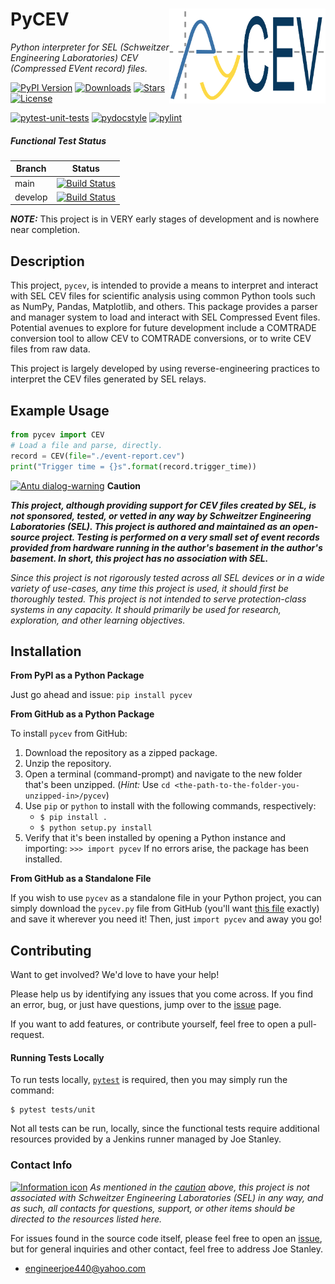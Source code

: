 # PyCEV <img src="https://raw.githubusercontent.com/engineerjoe440/pycev/main/logo/pycev.png" width="250" alt="logo" align="right">
*Python interpreter for SEL (Schweitzer Engineering Laboratories) CEV (Compressed EVent record) files.*

[![PyPI Version](https://img.shields.io/pypi/v/pycev.svg?color=blue&logo=pypi&logoColor=white)](https://pypi.org/project/pycev/)
[![Downloads](https://pepy.tech/badge/pycev)](https://pepy.tech/project/pycev)
[![Stars](https://img.shields.io/github/stars/engineerjoe440/pycev?logo=github)](https://github.com/engineerjoe440/pycev/)
[![License](https://img.shields.io/pypi/l/pycev.svg?color=blue)](https://github.com/engineerjoe440/pycev/blob/master/LICENSE.txt)


[![pytest-unit-tests](https://github.com/engineerjoe440/pycev/actions/workflows/pytest-unit-tests.yml/badge.svg)](https://github.com/engineerjoe440/pycev/actions/workflows/pytest-unit-tests.yml)
[![pydocstyle](https://github.com/engineerjoe440/pycev/actions/workflows/pydocstyle.yml/badge.svg)](https://github.com/engineerjoe440/pycev/actions/workflows/pydocstyle.yml)
[![pylint](https://github.com/engineerjoe440/pycev/actions/workflows/pylint.yml/badge.svg)](https://github.com/engineerjoe440/pycev/actions/workflows/pylint.yml)

##### Functional Test Status
| **Branch** | **Status** |
|------------|------------|
| main       | [![Build Status](https://jenkins.stanleysolutionsnw.com/buildStatus/icon?job=PyCEV-Functional-Test%2Fmain)](https://jenkins.stanleysolutionsnw.com/job/PyCEV-Functional-Test/job/main/) |
| develop    | [![Build Status](https://jenkins.stanleysolutionsnw.com/buildStatus/icon?job=PyCEV-Functional-Test%2Fdevelop)](https://jenkins.stanleysolutionsnw.com/job/PyCEV-Functional-Test/job/develop/) |

***NOTE:*** This project is in VERY early stages of development and is nowhere near completion.

## Description
This project, `pycev`, is intended to provide a means to interpret and interact with SEL CEV files
for scientific analysis using common Python tools such as NumPy, Pandas, Matplotlib, and others.
This package provides a parser and manager system to load and interact with SEL Compressed Event
files. Potential avenues to explore for future development include a COMTRADE conversion tool to
allow CEV to COMTRADE conversions, or to write CEV files from raw data.

This project is largely developed by using reverse-engineering practices to interpret
the CEV files generated by SEL relays.

## Example Usage

```python
from pycev import CEV
# Load a file and parse, directly.
record = CEV(file="./event-report.cev")
print("Trigger time = {}s".format(record.trigger_time))
```

<a title="Fabián Alexis, CC BY-SA 3.0 &lt;https://creativecommons.org/licenses/by-sa/3.0&gt;, via Wikimedia Commons" href="https://commons.wikimedia.org/wiki/File:Antu_dialog-warning.svg"><img width="25px" alt="Antu dialog-warning" src="https://upload.wikimedia.org/wikipedia/commons/thumb/f/f7/Antu_dialog-warning.svg/512px-Antu_dialog-warning.svg.png"></a> **Caution**

***This project, although providing support for CEV files created by SEL, is not
sponsored, tested, or vetted in any way by Schweitzer Engineering Laboratories (SEL).
This project is authored and maintained as an open-source project. Testing is performed
on a very small set of event records provided from hardware running in the author's
basement in the author's basement. In short, this project has no association with SEL.***

*Since this project is not rigorously tested across all SEL devices or in a wide variety
of use-cases, any time this project is used, it should first be thoroughly tested. This
project is not intended to serve protection-class systems in any capacity. It should
primarily be used for research, exploration, and other learning objectives.*

## Installation

**From PyPI as a Python Package**

Just go ahead and issue: `pip install pycev`

**From GitHub as a Python Package**

To install `pycev` from GitHub:

1. Download the repository as a zipped package.
2. Unzip the repository.
3. Open a terminal (command-prompt) and navigate to the new folder that's been unzipped.
(*Hint:* Use `cd <the-path-to-the-folder-you-unzipped-in>/pycev`)
4. Use `pip` or `python` to install with the following commands, respectively:
    - `$ pip install .`
    - `$ python setup.py install`
5. Verify that it's been installed by opening a Python instance and importing:
    `>>> import pycev` If no errors arise, the package has been installed.

**From GitHub as a Standalone File**

If you wish to use `pycev` as a standalone file in your Python project, you can simply
download the `pycev.py` file from GitHub (you'll want
[this file](https://github.com/engineerjoe440/pycev/blob/main/pycev/pycev.py) exactly)
and save it wherever you need it! Then, just `import pycev` and away you go!

## Contributing

Want to get involved? We'd love to have your help!

Please help us by identifying any issues that you come across. If you find an error,
bug, or just have questions, jump over to the
[issue](https://github.com/engineerjoe440/pycev/issues) page.

If you want to add features, or contribute yourself, feel free to open a pull-request.

#### Running Tests Locally

To run tests locally, [`pytest`](https://docs.pytest.org/en/7.1.x/) is required,
then you may simply run the command:

```shell
$ pytest tests/unit
```

Not all tests can be run, locally, since the functional tests require additional
resources provided by a Jenkins runner managed by Joe Stanley.

### Contact Info
<a title="El T, Public domain, via Wikimedia Commons" href="https://commons.wikimedia.org/wiki/File:Information_icon.svg"><img width="25px" alt="Information icon" src="https://upload.wikimedia.org/wikipedia/commons/thumb/3/35/Information_icon.svg/512px-Information_icon.svg.png"></a> *As mentioned in the
[caution](https://github.com/engineerjoe440/pycev#warning-caution) above, this
project is not associated with Schweitzer Engineering Laboratories (SEL) in any
way, and as such, all contacts for questions, support, or other items should be
directed to the resources listed here.*

For issues found in the source code itself, please feel free to open an
[issue](https://github.com/engineerjoe440/pycev/issues), but for general inquiries
and other contact, feel free to address Joe Stanley.

- [engineerjoe440@yahoo.com](mailto:engineerjoe440@yahoo.com)
